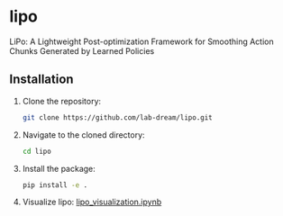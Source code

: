# lipo
LiPo: A Lightweight Post-optimization Framework for Smoothing Action Chunks Generated by Learned Policies

## Installation
1. Clone the repository:
   ```bash
   git clone https://github.com/lab-dream/lipo.git
    ```

2. Navigate to the cloned directory:
    ```bash
    cd lipo
    ```

3. Install the package:
    ```bash
    pip install -e .
    ```

4. Visualize lipo:
    [lipo_visualization.ipynb](lipo_visualization.ipynb)